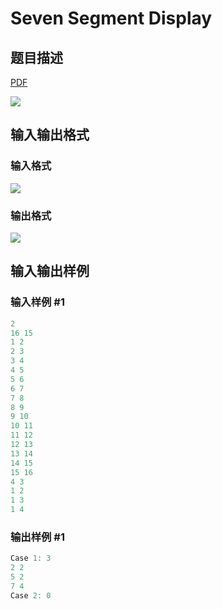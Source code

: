 # Seven Segment Display

## 题目描述

[problemUrl]: https://uva.onlinejudge.org/index.php?option=com_onlinejudge&Itemid=8&category=602&page=show_problem&problem=4429

[PDF](https://uva.onlinejudge.org/external/126/p12691.pdf)

![](https://cdn.luogu.com.cn/upload/vjudge_pic/UVA12691/fcbfad06fead732d25471246d4db23b37085ce1b.png)

## 输入输出格式

### 输入格式

![](https://cdn.luogu.com.cn/upload/vjudge_pic/UVA12691/cb64fe0480aa53bb85c5b7fb220e389e4a4092df.png)

### 输出格式

![](https://cdn.luogu.com.cn/upload/vjudge_pic/UVA12691/c65607c914995140b54cecc059e52014b89543b8.png)

## 输入输出样例

### 输入样例 #1

```cpp
2
16 15
1 2
2 3
3 4
4 5
5 6
6 7
7 8
8 9
9 10
10 11
11 12
12 13
13 14
14 15
15 16
4 3
1 2
1 3
1 4
```


### 输出样例 #1

```cpp
Case 1: 3
2 2
5 2
7 4
Case 2: 0
```


